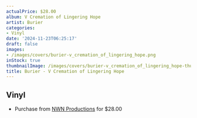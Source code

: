 ```yaml
---
actualPrice: $28.00
album: V Cremation of Lingering Hope
artist: Burier
categories:
- Vinyl
date: '2024-11-23T06:25:17'
draft: false
images:
- /images/covers/burier-v_cremation_of_lingering_hope.png
inStock: true
thumbnailImage: /images/covers/burier-v_cremation_of_lingering_hope-thumb.png
title: Burier - V Cremation of Lingering Hope
---
```


## Vinyl
* Purchase from [NWN Productions](http://shop.nwnprod.com/index.php?route=product/product&path=75&product_id=56256&sort=pd.name&order=ASC) for $28.00
